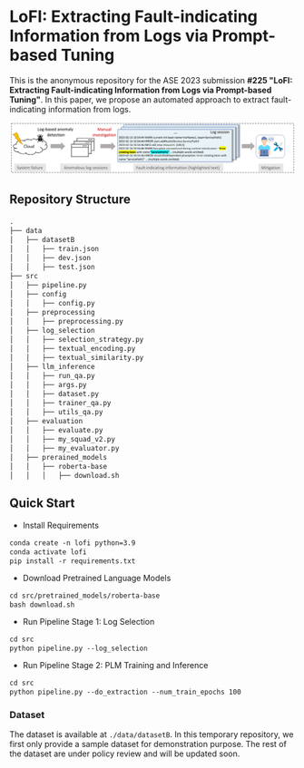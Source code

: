 # LoFI: Extracting Fault-indicating Information from Logs via Prompt-based Tuning

This is the anonymous repository for the ASE 2023 submission **#225 "LoFI: Extracting Fault-indicating Information from Logs via Prompt-based Tuning"**. 
In this paper, we propose an automated approach to extract fault-indicating information from logs.

![Extracting Log Fault-indicting Information](./docs/diagnosis.png)

## Repository Structure
```
.
├── data
│   ├── datasetB
│   │   ├── train.json
│   │   ├── dev.json
│   │   ├── test.json
├── src
│   ├── pipeline.py
│   ├── config
│   │   ├── config.py
│   ├── preprocessing
│   │   ├── preprocessing.py
│   ├── log_selection
│   │   ├── selection_strategy.py
│   │   ├── textual_encoding.py
│   │   ├── textual_similarity.py
│   ├── llm_inference
│   │   ├── run_qa.py
│   │   ├── args.py
│   │   ├── dataset.py
│   │   ├── trainer_qa.py
│   │   ├── utils_qa.py
│   ├── evaluation
│   │   ├── evaluate.py
│   │   ├── my_squad_v2.py
│   │   ├── my_evaluator.py
│   ├── prerained_models
│   │   ├── roberta-base
│   │   │   ├── download.sh 
```

## Quick Start
- Install Requirements

```
conda create -n lofi python=3.9
conda activate lofi
pip install -r requirements.txt
```

- Download Pretrained Language Models

```
cd src/pretrained_models/roberta-base
bash download.sh
```

- Run Pipeline Stage 1: Log Selection 
```
cd src
python pipeline.py --log_selection
```

- Run Pipeline Stage 2: PLM Training and Inference
```
cd src
python pipeline.py --do_extraction --num_train_epochs 100
```


### Dataset
The dataset is available at `./data/datasetB`.
In this temporary repository, we first only provide a sample dataset for demonstration purpose. 
The rest of the dataset are under policy review and will be updated soon.


